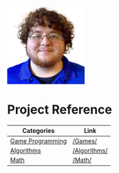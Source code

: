 ![Oh wow, it's me!](me.png)

# Project Reference

| Categories                  | Link                         |
| --------------------------- | ---------------------------- |
| [Game Programming](/Games/) | [/Games/](/Games/)           |
| [Algorithms](/Algorithms/)  | [/Algorithms/](/Algorithms/) |
| [Math](/Math/)              | [/Math/](/Math/)             |
